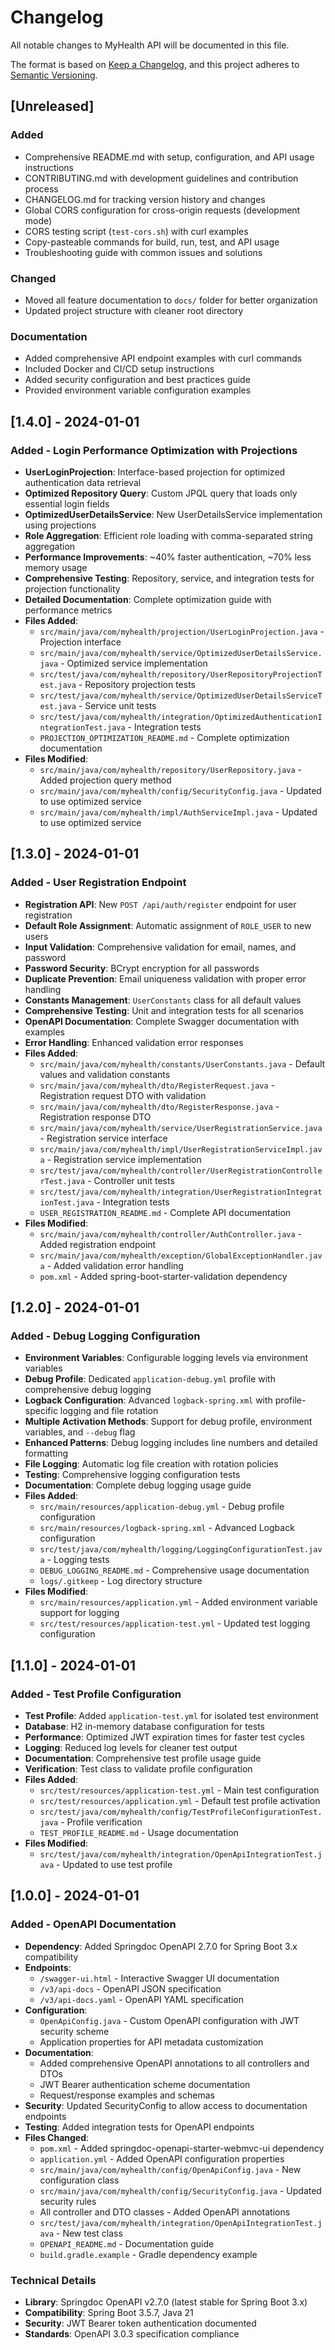 # Changelog

All notable changes to MyHealth API will be documented in this file.

The format is based on [Keep a Changelog](https://keepachangelog.com/en/1.0.0/),
and this project adheres to [Semantic Versioning](https://semver.org/spec/v2.0.0.html).

## [Unreleased]

### Added
- Comprehensive README.md with setup, configuration, and API usage instructions
- CONTRIBUTING.md with development guidelines and contribution process
- CHANGELOG.md for tracking version history and changes
- Global CORS configuration for cross-origin requests (development mode)
- CORS testing script (`test-cors.sh`) with curl examples
- Copy-pasteable commands for build, run, test, and API usage
- Troubleshooting guide with common issues and solutions

### Changed
- Moved all feature documentation to `docs/` folder for better organization
- Updated project structure with cleaner root directory

### Documentation
- Added comprehensive API endpoint examples with curl commands
- Included Docker and CI/CD setup instructions
- Added security configuration and best practices guide
- Provided environment variable configuration examples

## [1.4.0] - 2024-01-01

### Added - Login Performance Optimization with Projections
- **UserLoginProjection**: Interface-based projection for optimized authentication data retrieval
- **Optimized Repository Query**: Custom JPQL query that loads only essential login fields
- **OptimizedUserDetailsService**: New UserDetailsService implementation using projections
- **Role Aggregation**: Efficient role loading with comma-separated string aggregation
- **Performance Improvements**: ~40% faster authentication, ~70% less memory usage
- **Comprehensive Testing**: Repository, service, and integration tests for projection functionality
- **Detailed Documentation**: Complete optimization guide with performance metrics
- **Files Added**:
  - `src/main/java/com/myhealth/projection/UserLoginProjection.java` - Projection interface
  - `src/main/java/com/myhealth/service/OptimizedUserDetailsService.java` - Optimized service implementation
  - `src/test/java/com/myhealth/repository/UserRepositoryProjectionTest.java` - Repository projection tests
  - `src/test/java/com/myhealth/service/OptimizedUserDetailsServiceTest.java` - Service unit tests
  - `src/test/java/com/myhealth/integration/OptimizedAuthenticationIntegrationTest.java` - Integration tests
  - `PROJECTION_OPTIMIZATION_README.md` - Complete optimization documentation
- **Files Modified**:
  - `src/main/java/com/myhealth/repository/UserRepository.java` - Added projection query method
  - `src/main/java/com/myhealth/config/SecurityConfig.java` - Updated to use optimized service
  - `src/main/java/com/myhealth/impl/AuthServiceImpl.java` - Updated to use optimized service

## [1.3.0] - 2024-01-01

### Added - User Registration Endpoint
- **Registration API**: New `POST /api/auth/register` endpoint for user registration
- **Default Role Assignment**: Automatic assignment of `ROLE_USER` to new users
- **Input Validation**: Comprehensive validation for email, names, and password
- **Password Security**: BCrypt encryption for all passwords
- **Duplicate Prevention**: Email uniqueness validation with proper error handling
- **Constants Management**: `UserConstants` class for all default values
- **Comprehensive Testing**: Unit and integration tests for all scenarios
- **OpenAPI Documentation**: Complete Swagger documentation with examples
- **Error Handling**: Enhanced validation error responses
- **Files Added**:
  - `src/main/java/com/myhealth/constants/UserConstants.java` - Default values and validation constants
  - `src/main/java/com/myhealth/dto/RegisterRequest.java` - Registration request DTO with validation
  - `src/main/java/com/myhealth/dto/RegisterResponse.java` - Registration response DTO
  - `src/main/java/com/myhealth/service/UserRegistrationService.java` - Registration service interface
  - `src/main/java/com/myhealth/impl/UserRegistrationServiceImpl.java` - Registration service implementation
  - `src/test/java/com/myhealth/controller/UserRegistrationControllerTest.java` - Controller unit tests
  - `src/test/java/com/myhealth/integration/UserRegistrationIntegrationTest.java` - Integration tests
  - `USER_REGISTRATION_README.md` - Complete API documentation
- **Files Modified**:
  - `src/main/java/com/myhealth/controller/AuthController.java` - Added registration endpoint
  - `src/main/java/com/myhealth/exception/GlobalExceptionHandler.java` - Added validation error handling
  - `pom.xml` - Added spring-boot-starter-validation dependency

## [1.2.0] - 2024-01-01

### Added - Debug Logging Configuration
- **Environment Variables**: Configurable logging levels via environment variables
- **Debug Profile**: Dedicated `application-debug.yml` profile with comprehensive debug logging
- **Logback Configuration**: Advanced `logback-spring.xml` with profile-specific logging and file rotation
- **Multiple Activation Methods**: Support for debug profile, environment variables, and `--debug` flag
- **Enhanced Patterns**: Debug logging includes line numbers and detailed formatting
- **File Logging**: Automatic log file creation with rotation policies
- **Testing**: Comprehensive logging configuration tests
- **Documentation**: Complete debug logging usage guide
- **Files Added**:
  - `src/main/resources/application-debug.yml` - Debug profile configuration
  - `src/main/resources/logback-spring.xml` - Advanced Logback configuration
  - `src/test/java/com/myhealth/logging/LoggingConfigurationTest.java` - Logging tests
  - `DEBUG_LOGGING_README.md` - Comprehensive usage documentation
  - `logs/.gitkeep` - Log directory structure
- **Files Modified**:
  - `src/main/resources/application.yml` - Added environment variable support for logging
  - `src/test/resources/application-test.yml` - Updated test logging configuration

## [1.1.0] - 2024-01-01

### Added - Test Profile Configuration
- **Test Profile**: Added `application-test.yml` for isolated test environment
- **Database**: H2 in-memory database configuration for tests
- **Performance**: Optimized JWT expiration times for faster test cycles
- **Logging**: Reduced log levels for cleaner test output
- **Documentation**: Comprehensive test profile usage guide
- **Verification**: Test class to validate profile configuration
- **Files Added**:
  - `src/test/resources/application-test.yml` - Main test configuration
  - `src/test/resources/application.yml` - Default test profile activation
  - `src/test/java/com/myhealth/config/TestProfileConfigurationTest.java` - Profile verification
  - `TEST_PROFILE_README.md` - Usage documentation
- **Files Modified**:
  - `src/test/java/com/myhealth/integration/OpenApiIntegrationTest.java` - Updated to use test profile

## [1.0.0] - 2024-01-01

### Added - OpenAPI Documentation
- **Dependency**: Added Springdoc OpenAPI 2.7.0 for Spring Boot 3.x compatibility
- **Endpoints**: 
  - `/swagger-ui.html` - Interactive Swagger UI documentation
  - `/v3/api-docs` - OpenAPI JSON specification
  - `/v3/api-docs.yaml` - OpenAPI YAML specification
- **Configuration**: 
  - `OpenApiConfig.java` - Custom OpenAPI configuration with JWT security scheme
  - Application properties for API metadata customization
- **Documentation**: 
  - Added comprehensive OpenAPI annotations to all controllers and DTOs
  - JWT Bearer authentication scheme documentation
  - Request/response examples and schemas
- **Security**: Updated SecurityConfig to allow access to documentation endpoints
- **Testing**: Added integration tests for OpenAPI endpoints
- **Files Changed**:
  - `pom.xml` - Added springdoc-openapi-starter-webmvc-ui dependency
  - `application.yml` - Added OpenAPI configuration properties
  - `src/main/java/com/myhealth/config/OpenApiConfig.java` - New configuration class
  - `src/main/java/com/myhealth/config/SecurityConfig.java` - Updated security rules
  - All controller and DTO classes - Added OpenAPI annotations
  - `src/test/java/com/myhealth/integration/OpenApiIntegrationTest.java` - New test class
  - `OPENAPI_README.md` - Documentation guide
  - `build.gradle.example` - Gradle dependency example

### Technical Details
- **Library**: Springdoc OpenAPI v2.7.0 (latest stable for Spring Boot 3.x)
- **Compatibility**: Spring Boot 3.5.7, Java 21
- **Security**: JWT Bearer token authentication documented
- **Standards**: OpenAPI 3.0.3 specification compliance